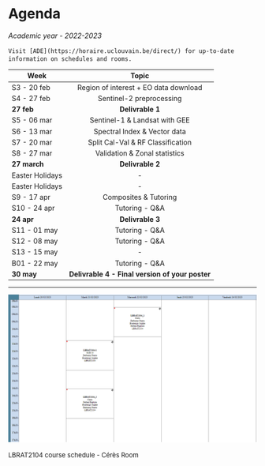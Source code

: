 # Agenda

*Academic year - 2022-2023*

```{note}
Visit [ADE](https://horaire.uclouvain.be/direct/) for up-to-date information on schedules and rooms.
```

| Week        |      Topic      |
|-------------|:---------------:|
| S3 - 20 feb | Region of interest + EO data download |
| S4 - 27 feb | Sentinel-2 preprocessing  |
| **27 feb** | **Delivrable 1**  |
| S5 - 06 mar | Sentinel-1 & Landsat with GEE  |
| S6 - 13 mar | Spectral Index & Vector data|
| S7 - 20 mar | Split Cal-Val & RF Classification  |
| S8 - 27 mar | Validation & Zonal statistics  |
| **27 march** | **Delivrable 2**  |
| Easter Holidays |  -  |
| Easter Holidays |  -  |
| S9 - 17 apr  | Composites & Tutoring |
| S10 - 24 apr |  Tutoring - Q&A  |
| **24 apr** | **Delivrable 3**  |
| S11 - 01 may | Tutoring - Q&A |
| S12 - 08 may | Tutoring - Q&A |
| S13 - 15 may | - |
| B01 - 22 may | Tutoring - Q&A |
| **30 may** | **Delivrable 4 - Final version of your poster**  |

---

![Agenda](agenda_lbrat2104.png)

<font size="2">LBRAT2104 course schedule - Cérès Room </font>